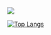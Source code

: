 <picture>
<source
  srcset="https://github-readme-stats.vercel.app/api?username=federalizing&show_icons=true&theme=dark"
  media="(prefers-color-scheme: dark)"
/>
<source
  srcset="https://github-readme-stats.vercel.app/api?username=federalizing&show_icons=true"
  media="(prefers-color-scheme: light), (prefers-color-scheme: no-preference)"
/>
<img src="https://github-readme-stats.vercel.app/api?username=federalizing&show_icons=true" />
</picture>

[![Top Langs](https://github-readme-stats.vercel.app/api/top-langs/?username=federalizing)](https://github.com/federalizing/github-readme-stats)
